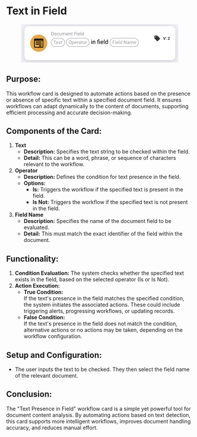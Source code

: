 # Text in Field

<figure><img src="../../../../.gitbook/assets/image (10) (1) (1) (1).png" alt="" width="563"><figcaption></figcaption></figure>

## **Purpose:**

This workflow card is designed to automate actions based on the presence or absence of specific text within a specified document field. It ensures workflows can adapt dynamically to the content of documents, supporting efficient processing and accurate decision-making.

## **Components of the Card:**

1. **Text**
   * **Description:** Specifies the text string to be checked within the field.
   * **Detail:** This can be a word, phrase, or sequence of characters relevant to the workflow.
2. **Operator**
   * **Description:** Defines the condition for text presence in the field.
   * **Options:**
     * **Is:** Triggers the workflow if the specified text is present in the field.
     * **Is Not:** Triggers the workflow if the specified text is not present in the field.
3. **Field Name**
   * **Description:** Specifies the name of the document field to be evaluated.
   * **Detail:** This must match the exact identifier of the field within the document.

## **Functionality:**

1. **Condition Evaluation:** The system checks whether the specified text exists in the field, based on the selected operator (Is or Is Not).
2. **Action Execution:**
   * **True Condition:**\
     If the text's presence in the field matches the specified condition, the system initiates the associated actions. These could include triggering alerts, progressing workflows, or updating records.
   * **False Condition:**\
     If the text's presence in the field does not match the condition, alternative actions or no actions may be taken, depending on the workflow configuration.

## **Setup and Configuration:**&#x20;

* The user inputs the text to be checked. They then select the field name of the relevant document.

## **Conclusion:**

The "Text Presence in Field" workflow card is a simple yet powerful tool for document content analysis. By automating actions based on text detection, this card supports more intelligent workflows, improves document handling accuracy, and reduces manual effort.
